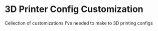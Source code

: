 # 3D Printer Config Customization
Cellection of customizations I've needed to make to 3D printing configs
